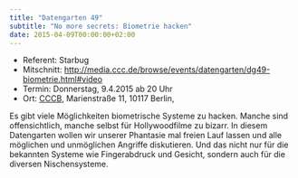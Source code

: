 ```yaml
---
title: "Datengarten 49"
subtitle: "No more secrets: Biometrie hacken"
date: 2015-04-09T00:00:00+02:00
---
```


-   Referent: Starbug
-   Mitschnitt:
    <http://media.ccc.de/browse/events/datengarten/dg49-biometrie.html#video>
-   Termin: Donnerstag, 9.4.2015 ab 20 Uhr
-   Ort: [CCCB](Chaos_Computer_Club_Berlin "wikilink"), Marienstraße 11,
    10117 Berlin,

Es gibt viele Möglichkeiten biometrische Systeme zu hacken. Manche sind
offensichtlich, manche selbst für Hollywoodfilme zu bizarr. In diesem
Datengarten wollen wir unserer Phantasie mal freien Lauf lassen und alle
möglichen und unmöglichen Angriffe diskutieren. Und das nicht nur für
die bekannten Systeme wie Fingerabdruck und Gesicht, sondern auch für
die diversen Nischensysteme.
